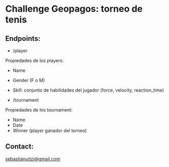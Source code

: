 # Challenge Geopagos: torneo de tenis

## Endpoints:

- /player

Propiedades de los players:
 - Name
 - Gender (F o M)
 - Skill: conjunto de habilidades del jugador (force, velocity, reaction_time)

- /tournament

Propiedades de los tournament:
 - Name
 - Date
 - Winner (player ganador del torneo)

## Contact:

sebastianutizi@gmail.com